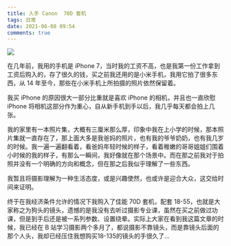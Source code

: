 ```yaml
---
title: 入手 Canon  70D 套机
tags: 日常
date: 2021-06-08 09:54
comments: true
---
```


![](https://cdn.wispx.cn/blog/2021/06/08/d61606678f8ac324.jpg)

在几年前，我用的手机是 iPhone 7，当时我的工资不高，也是我第一份工作拿到工资后购入的，存了很久的钱，买之前我还用的是小米手机，我用它拍了很多东西，从 14 年至今，那些在小米手机上所拍摄的照片依然保留着。

我买 iPhone 的原因很大一部分比重就是喜欢 iPhone 的相机，并且也一直欣慰 iPhone 将相机这部分作为重心，自从新手机到手以后，我几乎每天都会拍上几张。

我的家里有一本照片集，大概有三厘米那么厚，印象中我在上小学的时候，那本照片集就一直存在了，那上面大多是我爸妈的照片，也有我的爷爷奶奶，也有我几岁的时候。我一遍一遍翻看着，看爸妈年轻时候的样子，看着稚嫩的哥哥姐姐们围着小时候的我的样子，有那么一瞬间，我好像就在那个场景中。而在那之前我对于拍照并没有一个明确的方向和概念，但在那之后我似乎理解了一些东西。

我暂且将摄影理解为一种生活态度，或是兴趣使然，也或许是迎合大众，这交给时间来证明。

终于在我经济条件允许的情况下我购入了佳能 70D 套机，配套 18-55，也就是大家称之为狗头的镜头，遗憾的是我没有去听过摄影专业课，虽然在买之前做过功课，但是到手后还是被一系列参数、设置绕晕。实际上大家在看到我这篇文章的时候，我已经在 B 站学习摄影两个多月了，都说摄影不靠镜头，而是靠镜头后面的那个人头，我却已经压住我想购买18-135的镜头的手很久了...